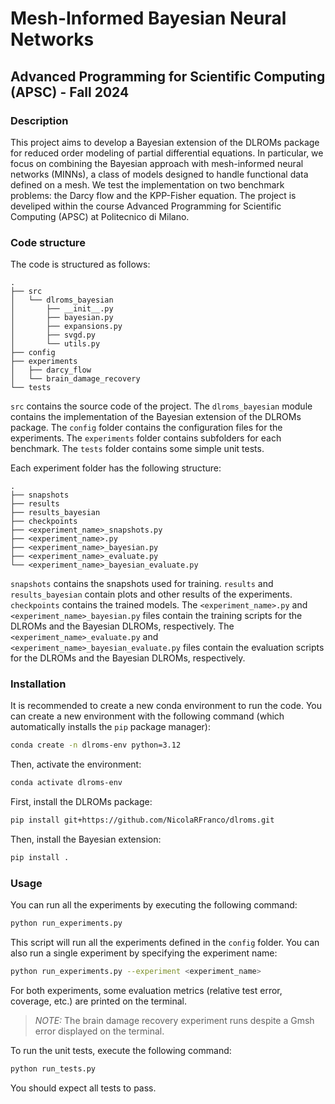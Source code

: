 # Mesh-Informed Bayesian Neural Networks
## Advanced Programming for Scientific Computing (APSC) - Fall 2024

### Description

This project aims to develop a Bayesian extension of the DLROMs package for reduced order modeling of partial differential equations. In particular, we focus on combining the Bayesian approach with mesh-informed neural networks (MINNs), a class of models designed to handle functional data defined on a mesh. We test the implementation on two benchmark problems: the Darcy flow and the KPP-Fisher equation. The project is develiped within the course Advanced Programming for Scientific Computing (APSC) at Politecnico di Milano.

### Code structure

The code is structured as follows:

```
.
├── src
│   └── dlroms_bayesian
│       ├── __init__.py
│       ├── bayesian.py
│       ├── expansions.py
│       ├── svgd.py
│       └── utils.py
├── config
├── experiments
│   ├── darcy_flow
│   └── brain_damage_recovery
└── tests
```

```src``` contains the source code of the project. The ```dlroms_bayesian``` module contains the implementation of the Bayesian extension of the DLROMs package. The ```config``` folder contains the configuration files for the experiments. The ```experiments``` folder contains subfolders for each benchmark. The ```tests``` folder contains some simple unit tests.

Each experiment folder has the following structure:

```
.
├── snapshots
├── results
├── results_bayesian
├── checkpoints
├── <experiment_name>_snapshots.py
├── <experiment_name>.py
├── <experiment_name>_bayesian.py
├── <experiment_name>_evaluate.py
└── <experiment_name>_bayesian_evaluate.py
```

```snapshots``` contains the snapshots used for training. ```results``` and ```results_bayesian``` contain plots and other results of the experiments. ```checkpoints``` contains the trained models. The ```<experiment_name>.py``` and ```<experiment_name>_bayesian.py``` files contain the training scripts for the DLROMs and the Bayesian DLROMs, respectively. The ```<experiment_name>_evaluate.py``` and ```<experiment_name>_bayesian_evaluate.py``` files contain the evaluation scripts for the DLROMs and the Bayesian DLROMs, respectively.

### Installation

It is recommended to create a new conda environment to run the code. You can create a new environment with the following command (which automatically installs the ```pip``` package manager):

```bash
conda create -n dlroms-env python=3.12
```

Then, activate the environment:

```bash
conda activate dlroms-env
```

First, install the DLROMs package:

```bash
pip install git+https://github.com/NicolaRFranco/dlroms.git
```

Then, install the Bayesian extension:

```bash
pip install .
```

### Usage

You can run all the experiments by executing the following command:

```bash
python run_experiments.py
```

This script will run all the experiments defined in the ```config``` folder. You can also run a single experiment by specifying the experiment name:

```bash
python run_experiments.py --experiment <experiment_name>
```

For both experiments, some evaluation metrics (relative test error, coverage, etc.) are printed on the terminal.

> _NOTE:_ The brain damage recovery experiment runs despite a Gmsh error displayed on the terminal.

To run the unit tests, execute the following command:

```bash
python run_tests.py
```

You should expect all tests to pass.
